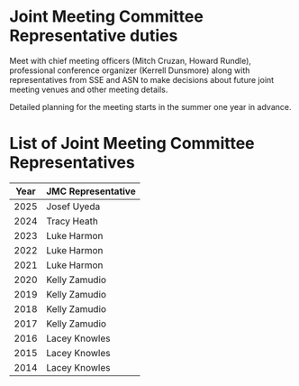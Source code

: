 Joint Meeting Committee Representative duties
=============================================
Meet with chief meeting officers
(Mitch Cruzan, Howard Rundle),
professional conference organizer (Kerrell Dunsmore)
along with representatives from SSE and ASN to
make decisions about future joint meeting venues
and other meeting details.

Detailed planning for the meeting starts in the summer
one year in advance.


List of Joint Meeting Committee Representatives
===============================================

Year | JMC Representative
-----|-----
2025 | Josef Uyeda
2024 | Tracy Heath
2023 | Luke Harmon
2022 | Luke Harmon
2021 | Luke Harmon
2020 | Kelly Zamudio
2019 | Kelly Zamudio
2018 | Kelly Zamudio
2017 | Kelly Zamudio
2016 | Lacey Knowles
2015 | Lacey Knowles
2014 | Lacey Knowles
